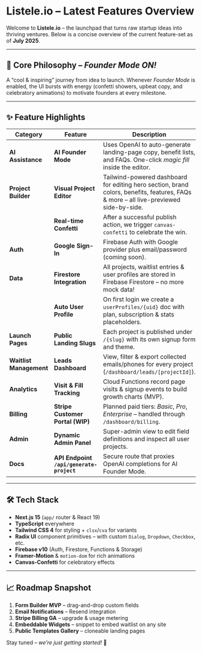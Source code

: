 # Listele.io – Latest Features Overview

Welcome to **Listele.io** – the launchpad that turns raw startup ideas into thriving ventures. Below is a concise overview of the current feature-set as of **July 2025**.

---

## 🚀 Core Philosophy – *Founder Mode ON!*
A “cool & inspiring” journey from idea to launch. Whenever *Founder Mode* is enabled, the UI bursts with energy (confetti showers, upbeat copy, and celebratory animations) to motivate founders at every milestone.

---

## ✨ Feature Highlights

| Category | Feature | Description |
| --- | --- | --- |
| **AI Assistance** | **AI Founder Mode** | Uses OpenAI to auto-generate landing-page copy, benefit lists, and FAQs. One-click *magic fill* inside the editor. |
| **Project Builder** | **Visual Project Editor** | Tailwind-powered dashboard for editing hero section, brand colors, benefits, features, FAQs & more – all live-previewed side-by-side. |
|  | **Real-time Confetti** | After a successful publish action, we trigger `canvas-confetti` to celebrate the win. |
| **Auth** | **Google Sign-In** | Firebase Auth with Google provider plus email/password (coming soon). |
| **Data** | **Firestore Integration** | All projects, waitlist entries & user profiles are stored in Firebase Firestore – no more mock data! |
|  | **Auto User Profile** | On first login we create a `userProfiles/{uid}` doc with plan, subscription & stats placeholders. |
| **Launch Pages** | **Public Landing Slugs** | Each project is published under `/{slug}` with its own signup form and theme. |
| **Waitlist Management** | **Leads Dashboard** | View, filter & export collected emails/phones for every project (`/dashboard/leads/[projectId]`). |
| **Analytics** | **Visit & Fill Tracking** | Cloud Functions record page visits & signup events to build growth charts (MVP). |
| **Billing** | **Stripe Customer Portal (WIP)** | Planned paid tiers: *Basic*, *Pro*, *Enterprise* – handled through `/dashboard/billing`. |
| **Admin** | **Dynamic Admin Panel** | Super-admin view to edit field definitions and inspect all user projects. |
| **Docs** | **API Endpoint `/api/generate-project`** | Secure route that proxies OpenAI completions for AI Founder Mode. |

---

## 🛠️ Tech Stack

* **Next.js 15** (`app/` router & React 19)
* **TypeScript** everywhere
* **Tailwind CSS 4** for styling + `clsx`/`cva` for variants
* **Radix UI** component primitives – with custom `Dialog`, `Dropdown`, `Checkbox`, etc.
* **Firebase v10** (Auth, Firestore, Functions & Storage)
* **Framer-Motion** & `motion-dom` for rich animations
* **Canvas-Confetti** for celebratory effects

---

## 📈 Roadmap Snapshot

1. **Form Builder MVP** – drag-and-drop custom fields
2. **Email Notifications** – Resend integration
3. **Stripe Billing GA** – upgrade & usage metering
4. **Embeddable Widgets** – snippet to embed waitlist on any site
5. **Public Templates Gallery** – cloneable landing pages

Stay tuned – *we’re just getting started!* 🎉
